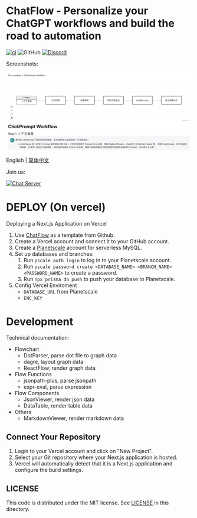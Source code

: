 # ChatFlow - Personalize your ChatGPT workflows and build the road to automation

[![ci](https://github.com/prompt-engineering/chat-flow/actions/workflows/ci.yaml/badge.svg)](https://github.com/prompt-engineering/chat-flow/actions/workflows/ci.yaml)
![GitHub](https://img.shields.io/github/license/prompt-engineering/chat-flow)
[![Discord](https://img.shields.io/discord/1082563233593966612)](https://discord.gg/FSWXq4DmEj)

Screenshots:

![](docs/screenshot.jpeg)

English | [简体中文](./README.zh-CN.md)

Join us:

[![Chat Server](https://img.shields.io/badge/chat-discord-7289da.svg)](https://discord.gg/FSWXq4DmEj)

# DEPLOY (On vercel)

Deploying a Next.js Application on Vercel

1.  Use [ChatFlow](https://github.com/prompt-engineering/chat-flow) as a template from Github.
2.  Create a Vercel account and connect it to your GitHub account.
3.  Create a [Planetscale](https://app.planetscale.com) account for serverless MySQL.
4.  Set up databases and branches:
    1.  Run `pscale auth login` to log in to your Planetscale account.
    2.  Run `pscale password create <DATABASE_NAME> <BRANCH_NAME> <PASSWORD_NAME>` to create a password.
    3.  Run `npx prisma db push` to push your database to Planetscale.
5. Config Vercel Enviroment
    - `DATABASE_URL` from Planetscale
    - `ENC_KEY`

# Development

Technical documentation:

- Flowchart
  - DotParser, parse dot file to graph data
  - dagre, layout graph data
  - ReactFlow, render graph data
- Flow Functions
  - jsonpath-plus, parse jsonpath
  - expr-eval, parse expression
- Flow Components
  - JsonViewer, render json data
  - DataTable, render table data
- Others
  - MarkdownViewer, render markdown data

## Connect Your Repository

1. Login to your Vercel account and click on "New Project".
2. Select your Git repository where your Next.js application is hosted.
3. Vercel will automatically detect that it is a Next.js application and configure the build settings.

## LICENSE

This code is distributed under the MIT license. See [LICENSE](./LICENSE) in this directory.
